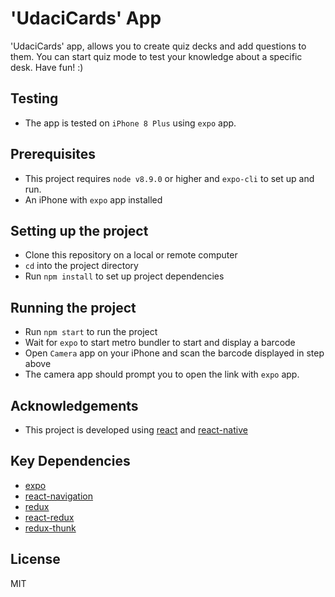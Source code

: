 # 'UdaciCards' App

'UdaciCards' app, allows you to create quiz decks and add questions to them. You can start quiz mode to test your knowledge about a specific desk. Have fun! :)  


## Testing
- The app is tested on `iPhone 8 Plus` using `expo` app.

## Prerequisites

- This project requires `node v8.9.0` or higher and `expo-cli` to set up and run.
- An iPhone with `expo` app installed

## Setting up the project

- Clone this repository on a local or remote computer
- `cd` into the project directory 
- Run `npm install` to set up project dependencies

## Running the project

- Run `npm start` to run the project
- Wait for `expo` to start metro bundler to start and display a barcode 
- Open `Camera` app on your iPhone and scan the barcode displayed in step above
- The camera app should prompt you to open the link with `expo` app.

## Acknowledgements

- This project is developed using [react](https://github.com/facebook/react) and [react-native](https://github.com/facebook/react-native)

## Key Dependencies
- [expo](https://expo.io/)
- [react-navigation](https://github.com/ReactTraining/react-router/tree/master/packages/react-router-dom)
- [redux](https://github.com/facebook/prop-types)
- [react-redux](https://github.com/reduxjs/react-redux)
- [redux-thunk](https://github.com/reduxjs/redux-thunk)

## License

MIT